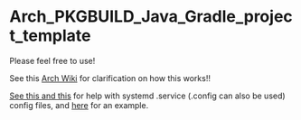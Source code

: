 # Arch_PKGBUILD_Java_Gradle_project_template

Please feel free to use!

See this <a href="https://wiki.archlinux.org/title/PKGBUILD">Arch Wiki</a> for clarification on how this works!!


<a href="https://www.freedesktop.org/software/systemd/man/systemd.service.html">See this </a>
<a href="https://wiki.archlinux.org/title/systemd#Writing_unit_files">and this</a>
for help with systemd .service (.config can also be used) config files, and <a href="https://gist.githubusercontent.com/helloimalemur/ea53795821ead8ef44a98a14ea50cd71/raw/be32d17f41a00df602fb1019f7c4d42ca6462418/example.service">here</a> for an example.
